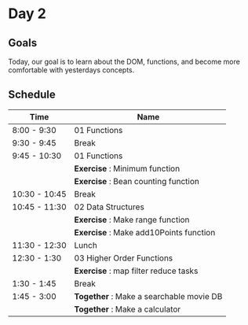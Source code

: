 # Day 2

## Goals

Today, our goal is to learn about the DOM, functions, and become more comfortable with yesterdays concepts.



## Schedule

| Time          | Name                                      |
| ------------- | ----------------------------------------- |
| 8:00 - 9:30   | 01 Functions                              |
| 9:30 - 9:45   | Break                                     |
| 9:45 - 10:30  | 01 Functions                              |
|               | **Exercise** : Minimum function           |
|               | **Exercise** : Bean counting function     |
| 10:30 - 10:45 | Break                                     |
| 10:45 - 11:30 | 02 Data Structures                        |
|               | **Exercise** : Make range function        |
|               | **Exercise** : Make add10Points function  |
| 11:30 - 12:30 | Lunch                                     |
| 12:30 - 1:30  | 03 Higher Order Functions                 |
|               | **Exercise** : map filter reduce tasks    |
| 1:30 - 1:45   | Break                                     |
| 1:45 - 3:00   | **Together** : Make a searchable movie DB |
|               | **Together** : Make a calculator          |
